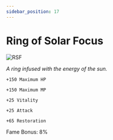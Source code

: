 ```yaml
---
sidebar_position: 17
---
```


# Ring of Solar Focus

![RSF](https://vwiki.valorserver.com/api/item/picture/ring%20of%20solar%20focus)

<i>A ring infused with the energy of the sun.</i>

    +150 Maximum HP   
    
    +150 Maximum MP
    
    +25 Vitality
    
    +25 Attack
    
    +65 Restoration
    
Fame Bonus: 8%
